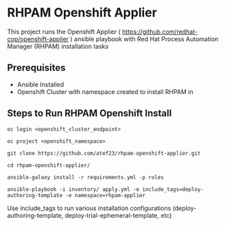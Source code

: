 # RHPAM Openshift Applier
This project runs the Openshift Applier ( https://github.com/redhat-cop/openshift-applier ) ansible playbook with Red Hat Process Automation Manager (RHPAM) installation tasks

## Prerequisites
- Ansible Installed
- Openshift Cluster with namespace created to install RHPAM in

## Steps to Run RHPAM Openshift Install
`oc login <openshift_cluster_endpoint>`

`oc project <openshift_namespace>`

`git clone https://github.com/atef23/rhpam-openshift-applier.git`

`cd rhpam-openshift-applier/`

`ansible-galaxy install -r requirements.yml -p roles`

`ansible-playbook -i inventory/ apply.yml -e include_tags=deploy-authoring-template -e namespace=rhpam-applier`

Use include_tags to run various installation configurations (deploy-authoring-template, deploy-trial-ephemeral-template, etc)
